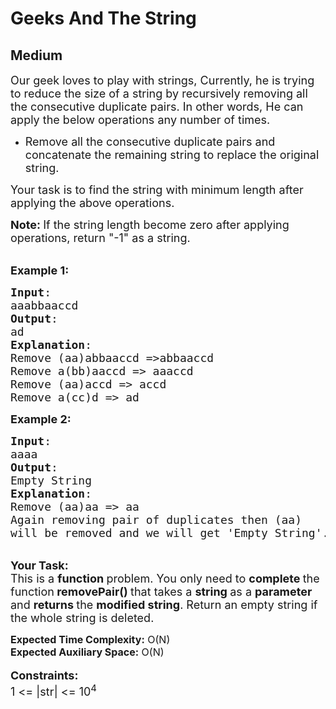 # Geeks And The String
## Medium
<div class="problems_problem_content__Xm_eO" bis_skin_checked="1"><p><span style="font-size:18px">Our geek loves to play with strings, Currently, he is trying to reduce the size of a string by recursively removing all the consecutive duplicate pairs. In other words, He can apply the below operations any number of times.</span></p>

<ul>
	<li><span style="font-size:18px">Remove all the consecutive duplicate pairs and concatenate the remaining string to replace the original string.</span></li>
</ul>

<p><span style="font-size:18px">Your task is to find the string with minimum length after applying the above operations.</span></p>

<p><strong><span style="font-size:18px">Note:&nbsp;</span></strong><span style="font-size:18px">If the string length become zero after applying operations, return "-1" as a string.</span></p>

<p><br>
<span style="font-size:18px"><strong>Example 1:</strong></span></p>

<pre><span style="font-size:18px"><strong>Input</strong>:
aaabbaaccd
<strong>Output</strong>: 
ad
<strong>Explanation</strong>: 
Remove (aa)abbaaccd =&gt;abbaaccd
Remove a(bb)aaccd =&gt; aaaccd
Remove (aa)accd =&gt; accd
Remove a(cc)d =&gt; ad
</span></pre>

<p><span style="font-size:18px"><strong>Example 2:</strong></span></p>

<pre><span style="font-size:18px"><strong>Input</strong>: 
aaaa
<strong>Output</strong>: 
Empty String
<strong>Explanation</strong>: 
Remove (aa)aa =&gt; aa
Again removing pair of duplicates then (aa) 
will be removed and we will get 'Empty String'.</span>
</pre>

<p><br>
<span style="font-size:18px"><strong>Your Task:</strong><br>
This is a <strong>function </strong>problem. You only need to <strong>complete </strong>the function<strong> removePair()&nbsp;</strong>that takes a&nbsp;<strong>string </strong>as a&nbsp;<strong>parameter</strong> and <strong>returns </strong>the <strong>modified string</strong>. Return an empty string if the whole string is deleted.</span></p>

<p><span style="font-size:16px"><strong>Expected Time Complexity:</strong>&nbsp;O(N)<br>
<strong>Expected Auxiliary Space:</strong>&nbsp;O(N)</span><br>
<br>
<span style="font-size:18px"><strong>Constraints:</strong><br>
1 &lt;= |str| &lt;= 10<sup>4</sup></span></p>
</div>
